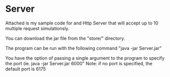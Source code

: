 # Server
Attached is my sample code for and Http Server that will accept up to 10 multiple request simulationsly.

You can download the jar file from the "store/" directory.

The program can be run with the following command "java -jar Server.jar"

You have the option of passing a single argument to the program to specify the port (ie. java -jar Server.jar 6000"
Note: if no port is specified, the default port is 6175
